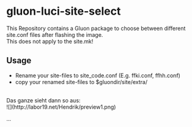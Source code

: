 gluon-luci-site-select
======================

This Repository contains a Gluon package to choose between different site.conf files after flashing the image. <br>
This does not apply to the site.mk!

Usage
-----
* Rename your site-files to site_code.conf (E.g. ffki.conf, ffhh.conf)
* copy your renamed site-files to $gluondir/site/extra/

<br>
Das ganze sieht dann so aus: <br>
![](http://labor19.net/Hendrik/preview1.png)

...